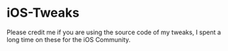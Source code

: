 # iOS-Tweaks
Please credit me if you are using the source code of my tweaks, I spent a long time on these for the iOS Community.
